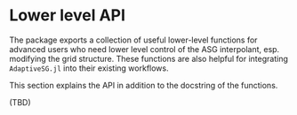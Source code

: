 # Lower level API

The package exports a collection of useful lower-level functions for advanced users
who need lower level control of the ASG interpolant, esp. modifying the grid structure.
These functions are also helpful for integrating `AdaptiveSG.jl` into their existing workflows.

This section explains the API in addition to the docstring of the functions.


(TBD)



